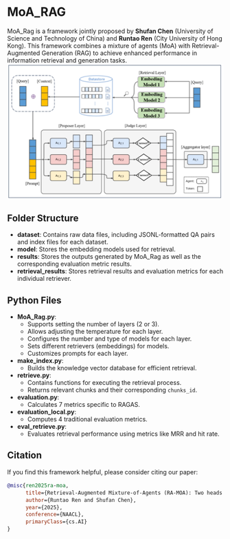 # MoA_RAG
MoA_Rag is a framework jointly proposed by **Shufan Chen** (University of Science and Technology of China) and **Runtao Ren** (City University of Hong Kong). This framework combines a mixture of agents (MoA) with Retrieval-Augmented Generation (RAG) to achieve enhanced performance in information retrieval and generation tasks.
![Framework](framework.png)
## Folder Structure
- **dataset**: Contains raw data files, including JSONL-formatted QA pairs and index files for each dataset.
- **model**: Stores the embedding models used for retrieval.
- **results**: Stores the outputs generated by MoA_Rag as well as the corresponding evaluation metric results.
- **retrieval_results**: Stores retrieval results and evaluation metrics for each individual retriever.

## Python Files
- **MoA_Rag.py**: 
    - Supports setting the number of layers (2 or 3).
    - Allows adjusting the temperature for each layer.
    - Configures the number and type of models for each layer.
    - Sets different retrievers (embeddings) for models.
    - Customizes prompts for each layer.
- **make_index.py**: 
    - Builds the knowledge vector database for efficient retrieval.
- **retrieve.py**: 
    - Contains functions for executing the retrieval process.
    - Returns relevant chunks and their corresponding `chunks_id`.
- **evaluation.py**: 
    - Calculates 7 metrics specific to RAGAS.
- **evaluation_local.py**: 
    - Computes 4 traditional evaluation metrics.
- **eval_retrieve.py**: 
    - Evaluates retrieval performance using metrics like MRR and hit rate.
## Citation
If you find this framework helpful, please consider citing our paper:

```bibtex
@misc{ren2025ra-moa,
      title={Retrieval-Augmented Mixture-of-Agents (RA-MOA): Two heads are better than one}, 
      author={Runtao Ren and Shufan Chen},
      year={2025},
      conference={NAACL},
      primaryClass={cs.AI}
}

